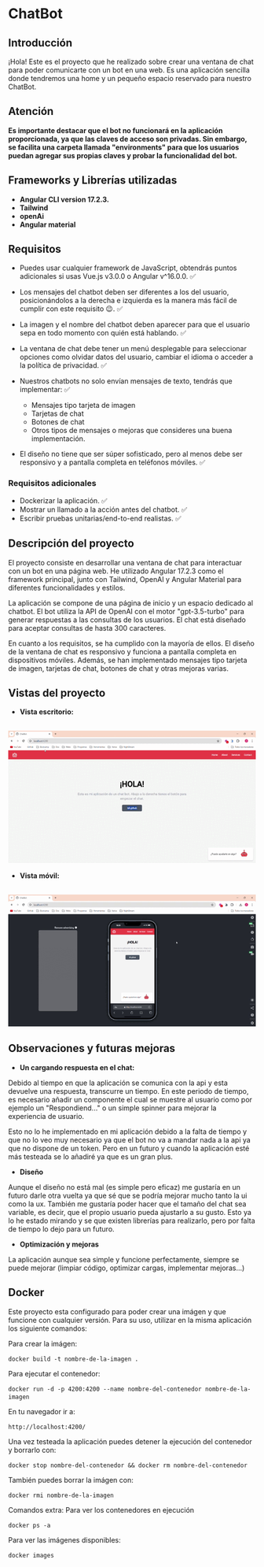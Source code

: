 # ChatBot

## Introducción

¡Hola! Este es el proyecto que he realizado sobre crear una ventana de chat para poder comunicarte con un bot en una web. Es una aplicación sencilla donde tendremos una home y un pequeño espacio reservado para nuestro ChatBot.

## Atención

**Es importante destacar que el bot no funcionará en la aplicación proporcionada, ya que las claves de acceso son privadas. Sin embargo, se facilita una carpeta llamada "environments" para que los usuarios puedan agregar sus propias claves y probar la funcionalidad del bot.**

## Frameworks y Librerías utilizadas

- **Angular CLI version 17.2.3.**
- **Tailwind**
- **openAi**
- **Angular material**

## Requisitos

- Puedes usar cualquier framework de JavaScript, obtendrás puntos adicionales si usas Vue.js v3.0.0 o Angular v^16.0.0. ✅

- Los mensajes del chatbot deben ser diferentes a los del usuario, posicionándolos a la derecha e izquierda es la manera más fácil de cumplir con este requisito 😉. ✅

- La imagen y el nombre del chatbot deben aparecer para que el usuario sepa en todo momento con quién está hablando. ✅

- La ventana de chat debe tener un menú desplegable para seleccionar opciones como olvidar datos del usuario, cambiar el idioma o acceder a la política de privacidad. ✅

- Nuestros chatbots no solo envían mensajes de texto, tendrás que implementar: ✅

  - Mensajes tipo tarjeta de imagen
  - Tarjetas de chat
  - Botones de chat
  - Otros tipos de mensajes o mejoras que consideres una buena implementación.

- El diseño no tiene que ser súper sofisticado, pero al menos debe ser responsivo y a pantalla completa en teléfonos móviles. ✅

### Requisitos adicionales

- Dockerizar la aplicación. ✅
- Mostrar un llamado a la acción antes del chatbot. ✅
- Escribir pruebas unitarias/end-to-end realistas. ✅

## Descripción del proyecto

El proyecto consiste en desarrollar una ventana de chat para interactuar con un bot en una página web. He utilizado Angular 17.2.3 como el framework principal, junto con Tailwind, OpenAI y Angular Material para diferentes funcionalidades y estilos.

La aplicación se compone de una página de inicio y un espacio dedicado al chatbot. El bot utiliza la API de OpenAI con el motor "gpt-3.5-turbo" para generar respuestas a las consultas de los usuarios. El chat está diseñado para aceptar consultas de hasta 300 caracteres.

En cuanto a los requisitos, se ha cumplido con la mayoría de ellos. El diseño de la ventana de chat es responsivo y funciona a pantalla completa en dispositivos móviles. Además, se han implementado mensajes tipo tarjeta de imagen, tarjetas de chat, botones de chat y otras mejoras varias.

## Vistas del proyecto

- **Vista escritorio:**

<p align="center" style="margin-top: 30px;">
  <img src="./public/images/chat-bot-desktop-view.gif" alt="Home desktop chat closed image">
</p>

- **Vista móvil:**

<p align="center" style="margin-top: 30px;">
  <img src="./public/images/chat-bot-phone-view.gif" alt="Home desktop chat closed image">
</p>

## Observaciones y futuras mejoras

- **Un cargando respuesta en el chat:**

Debido al tiempo en que la aplicación se comunica con la api y esta devuelve una respuesta, transcurre un tiempo. En este periodo de tiempo, es necesario añadir un componente el cual se muestre al usuario como por ejemplo un "Respondiend..." o un simple spinner para mejorar la experiencia de usuario.

Esto no lo he implementado en mi aplicación debido a la falta de tiempo y que no lo veo muy necesario ya que el bot no va a mandar nada a la api ya que no dispone de un token. Pero en un futuro y cuando la aplicación esté más testeada se lo añadiré ya que es un gran plus.

- **Diseño**

Aunque el diseño no está mal (es simple pero eficaz) me gustaría en un futuro darle otra vuelta ya que sé que se podría mejorar mucho tanto la ui como la ux. También me gustaría poder hacer que el tamaño del chat sea variable, es decir, que el propio usuario pueda ajustarlo a su gusto. Esto ya lo he estado mirando y se que existen librerías para realizarlo, pero por falta de tiempo lo dejo para un futuro.

- **Optimización y mejoras**

La aplicación aunque sea simple y funcione perfectamente, siempre se puede mejorar (limpiar código, optimizar cargas, implementar mejoras...)

## Docker

Este proyecto esta configurado para poder crear una imágen y que funcione con cualquier versión. Para su uso, utilizar en la misma aplicación los siguiente comandos:

Para crear la imágen:

```
docker build -t nombre-de-la-imagen .
```

Para ejecutar el contenedor:

```
docker run -d -p 4200:4200 --name nombre-del-contenedor nombre-de-la-imagen
```

En tu navegador ir a:

```
http://localhost:4200/
```

Una vez testeada la aplicación puedes detener la ejecución del contenedor y borrarlo con:

```
docker stop nombre-del-contenedor && docker rm nombre-del-contenedor
```

También puedes borrar la imágen con:

```
docker rmi nombre-de-la-imagen
```

Comandos extra:
Para ver los contenedores en ejecución

```
docker ps -a
```

Para ver las imágenes disponibles:

```
docker images
```
